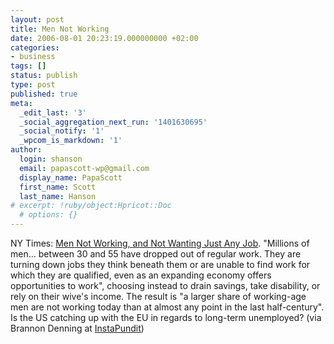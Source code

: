 ```yaml
---
layout: post
title: Men Not Working
date: 2006-08-01 20:23:19.000000000 +02:00
categories:
- business
tags: []
status: publish
type: post
published: true
meta:
  _edit_last: '3'
  _social_aggregation_next_run: '1401630695'
  _social_notify: '1'
  _wpcom_is_markdown: '1'
author:
  login: shanson
  email: papascott-wp@gmail.com
  display_name: PapaScott
  first_name: Scott
  last_name: Hanson
# excerpt: !ruby/object:Hpricot::Doc
  # options: {}
---
```

<p>NY Times: <a href="http://www.nytimes.com/2006/07/31/business/31men.html?ex=1154577600&amp;en=4c7e6806162a74f1&amp;ei=5087%0A">Men Not Working, and Not Wanting Just Any Job</a>. "Millions of men... between 30 and 55 have dropped out of regular work. They are turning down jobs they think beneath them or are unable to find work for which they are qualified, even as an expanding economy offers opportunities to work", choosing instead to drain savings, take disability, or rely on their wive's income. The result is "a larger share of working-age men are not working today than at almost any point in the last half-century". Is the US catching up with the EU in regards to long-term unemployed? (via Brannon Denning at <a href="http://instapundit.com/archives/031717.php">InstaPundit</a>)</p>
